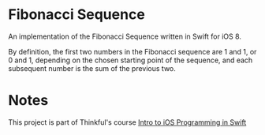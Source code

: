 # Fibonacci Sequence

An implementation of the Fibonacci Sequence written in Swift for iOS 8.

By definition, the first two numbers in the Fibonacci sequence are 1 and 1, or 0 and 1, depending on the chosen starting point of the sequence, and each subsequent number is the sum of the previous two.

# Notes

This project is part of Thinkful's course [Intro to iOS Programming in Swift](http://thinkful.com)
